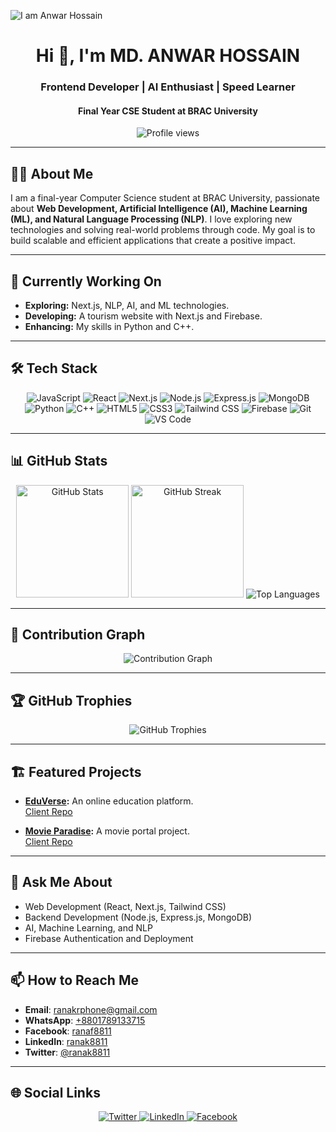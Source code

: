 ![I am Anwar Hossain](https://i.ibb.co.com/tPzVVBN/github.gif)

<h1 align="center">Hi 👋, I'm MD. ANWAR HOSSAIN</h1>
<h3 align="center">Frontend Developer | AI Enthusiast | Speed Learner</h3>
<h4 align="center">Final Year CSE Student at BRAC University</h4>

<p align="center">
  <img src="https://komarev.com/ghpvc/?username=ranak8811&color=red" alt="Profile views" />
</p>

---

## 👨‍💻 About Me

I am a final-year Computer Science student at BRAC University, passionate about **Web Development, Artificial Intelligence (AI), Machine Learning (ML), and Natural Language Processing (NLP)**. I love exploring new technologies and solving real-world problems through code. My goal is to build scalable and efficient applications that create a positive impact.

---

## 🚀 Currently Working On

- **Exploring:** Next.js, NLP, AI, and ML technologies.
- **Developing:** A tourism website with Next.js and Firebase.
- **Enhancing:** My skills in Python and C++.

---

## 🛠 Tech Stack

<div align="center">
  <img src="https://img.shields.io/badge/Javascript-F0DB4F?style=for-the-badge&labelColor=black&logo=javascript&logoColor=F0DB4F" alt="JavaScript" />
  <img src="https://img.shields.io/badge/React-61DBFB?style=for-the-badge&labelColor=black&logo=react&logoColor=61DBFB" alt="React" />
  <img src="https://img.shields.io/badge/Next.js-000000?style=for-the-badge&logo=next.js&logoColor=white" alt="Next.js" />
  <img src="https://img.shields.io/badge/Node.js-3C873A?style=for-the-badge&labelColor=black&logo=node.js&logoColor=3C873A" alt="Node.js" />
  <img src="https://img.shields.io/badge/Express.js-000000?style=for-the-badge&logo=express&logoColor=white" alt="Express.js" />
  <img src="https://img.shields.io/badge/MongoDB-4EA94B?style=for-the-badge&logo=mongodb&logoColor=white" alt="MongoDB" />
  <img src="https://img.shields.io/badge/Python-3776AB?style=for-the-badge&logo=python&logoColor=FFD43B" alt="Python" />
  <img src="https://img.shields.io/badge/C++-00599C?style=for-the-badge&logo=c%2B%2B&logoColor=white" alt="C++" />
  <img src="https://img.shields.io/badge/HTML5-E34F26?style=for-the-badge&logo=html5&logoColor=white" alt="HTML5" />
  <img src="https://img.shields.io/badge/CSS3-1572B6?style=for-the-badge&logo=css3&logoColor=white" alt="CSS3" />
  <img src="https://img.shields.io/badge/Tailwind_CSS-06B6D4?style=for-the-badge&logo=tailwindcss&logoColor=white" alt="Tailwind CSS" />
  <img src="https://img.shields.io/badge/Firebase-FFCA28?style=for-the-badge&logo=firebase&logoColor=white" alt="Firebase" />
  <img src="https://img.shields.io/badge/Git-F05032?style=for-the-badge&logo=git&logoColor=white" alt="Git" />
  <img src="https://img.shields.io/badge/VSCode-0078D7?style=for-the-badge&logo=visual-studio-code&logoColor=white" alt="VS Code" />
</div>

---

## 📊 GitHub Stats

<div align="center">
  <img height="180em" src="https://github-readme-stats.vercel.app/api?username=ranak8811&show_icons=true&theme=radical&count_private=true&include_all_commits=true" alt="GitHub Stats" />
  <img height="180em" src="https://github-readme-streak-stats.herokuapp.com/?user=ranak8811&theme=radical" alt="GitHub Streak" />
  <img src="https://github-readme-stats.vercel.app/api/top-langs/?username=ranak8811&layout=compact&theme=radical" alt="Top Languages" />
</div>

---

## 🌟 Contribution Graph

<p align="center">
  <img src="https://github-readme-activity-graph.vercel.app/graph?username=ranak8811&theme=redical" alt="Contribution Graph" />
</p>

---

## 🏆 GitHub Trophies

<div align="center">
  <img src="https://github-profile-trophy.vercel.app/?username=ranak8811&theme=radical&margin-w=15&row=2&column=4" alt="GitHub Trophies" />
</div>

---

## 🏗 Featured Projects

- **[EduVerse](https://eduverse-ph-a-11.web.app/):** An online education platform.  
  [Client Repo](https://github.com/ranak8811/PH_B-10_A-11-EduVerse-Client)
  
- **[Movie Paradise](https://movie-portal-b3ddf.web.app/):** A movie portal project.  
  [Client Repo](https://github.com/ranak8811/PH-Movie-Paradise-Client--B-10_A-10)

---

## 💬 Ask Me About

- Web Development (React, Next.js, Tailwind CSS)
- Backend Development (Node.js, Express.js, MongoDB)
- AI, Machine Learning, and NLP
- Firebase Authentication and Deployment

---

## 📫 How to Reach Me

- **Email**: [ranakrphone@gmail.com](mailto:ranakrphone@gmail.com)
- **WhatsApp**: [+8801789133715](https://wa.me/8801789133715)
- **Facebook**: [ranaf8811](https://www.facebook.com/ranaf8811)
- **LinkedIn**: [ranak8811](https://www.linkedin.com/in/ranak8811)
- **Twitter**: [@ranak8811](https://x.com/ranak8811)

---

## 🌐 Social Links

<div align="center">
  <a href="https://x.com/ranak8811" target="_blank">
    <img src="https://img.shields.io/badge/twitter-%2300acee.svg?&style=for-the-badge&logo=twitter&logoColor=white" alt="Twitter" />
  </a>
  <a href="https://www.linkedin.com/in/ranak8811/" target="_blank">
    <img src="https://img.shields.io/badge/linkedin-%231E77B5.svg?&style=for-the-badge&logo=linkedin&logoColor=white" alt="LinkedIn" />
  </a>
  <a href="https://www.facebook.com/ranaf8811" target="_blank">
    <img src="https://img.shields.io/badge/facebook-%232E87FB.svg?&style=for-the-badge&logo=facebook&logoColor=white" alt="Facebook" />
  </a>
</div>

